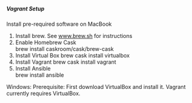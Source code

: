##### Vagrant Setup

Install pre-required software on MacBook

1. Install brew. See www.brew.sh for instructions
2. Enable Homebrew Cask  
    brew install caskroom/cask/brew-cask
3. Install Virtual Box 
    brew cask install virtualbox
4. Install Vagrant 
    brew cask install vagrant
5. Install Ansible  
    brew install ansible

Windows: Prerequisite: First download VirtualBox and install it. Vagrant currently requires VirtualBox.


